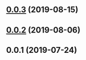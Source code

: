 <a name="0.0.3"></a>
## [0.0.3](https://github.com/tinper-bee/ac-split-button/compare/v0.0.2...v0.0.3) (2019-08-15)



<a name="0.0.2"></a>
## [0.0.2](https://github.com/tinper-bee/ac-split-button/compare/v0.0.1...v0.0.2) (2019-08-06)



<a name="0.0.1"></a>
## 0.0.1 (2019-07-24)



